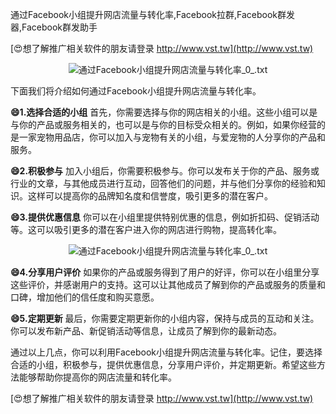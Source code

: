 通过Facebook小组提升网店流量与转化率,Facebook拉群,Facebook群发器,Facebook群发助手

[😍想了解推广相关软件的朋友请登录 http://www.vst.tw](http://www.vst.tw)

 <center><img src="https://vst.tw/MP4/tuiguang/png/4.png" alt="通过Facebook小组提升网店流量与转化率_0_.txt"></center>

下面我们将介绍如何通过Facebook小组提升网店流量与转化率。

**😄1.选择合适的小组**
首先，你需要选择与你的网店相关的小组。这些小组可以是与你的产品或服务相关的，也可以是与你的目标受众相关的。例如，如果你经营的是一家宠物用品店，你可以加入与宠物有关的小组，与爱宠物的人分享你的产品和服务。

**😄2.积极参与**
加入小组后，你需要积极参与。你可以发布关于你的产品、服务或行业的文章，与其他成员进行互动，回答他们的问题，并与他们分享你的经验和知识。这样可以提高你的品牌知名度和信誉度，吸引更多的潜在客户。

**😄3.提供优惠信息**
你可以在小组里提供特别优惠的信息，例如折扣码、促销活动等。这可以吸引更多的潜在客户进入你的网店进行购物，提高转化率。

 <center><img src="https://vst.tw/MP4/tuiguang/png/8.png" alt="通过Facebook小组提升网店流量与转化率_0_.txt"></center>

**😄4.分享用户评价**
如果你的产品或服务得到了用户的好评，你可以在小组里分享这些评价，并感谢用户的支持。这可以让其他成员了解到你的产品或服务的质量和口碑，增加他们的信任度和购买意愿。

**😄5.定期更新**
最后，你需要定期更新你的小组内容，保持与成员的互动和关注。你可以发布新产品、新促销活动等信息，让成员了解到你的最新动态。

通过以上几点，你可以利用Facebook小组提升网店流量与转化率。记住，要选择合适的小组，积极参与，提供优惠信息，分享用户评价，并定期更新。希望这些方法能够帮助你提高你的网店流量和转化率。

[😍想了解推广相关软件的朋友请登录 http://www.vst.tw](http://www.vst.tw)



